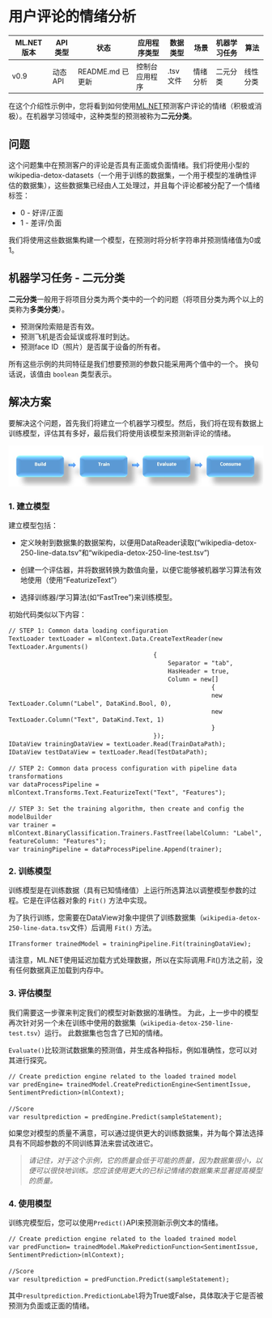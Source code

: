 # 用户评论的情绪分析 

| ML.NET 版本 | API 类型          | 状态                        | 应用程序类型    | 数据类型 | 场景            | 机器学习任务                   | 算法                  |
|----------------|-------------------|-------------------------------|-------------|-----------|---------------------|---------------------------|-----------------------------|
| v0.9           | 动态API | README.md 已更新 | 控制台应用程序 | .tsv 文件 | 情绪分析 | 二元分类 | 线性分类 |

在这个介绍性示例中，您将看到如何使用[ML.NET](https://www.microsoft.com/net/./apps/machine-.-and-ai/ml-dotnet)预测客户评论的情绪（积极或消极）。在机器学习领域中，这种类型的预测被称为**二元分类**。

## 问题
这个问题集中在预测客户的评论是否具有正面或负面情绪。我们将使用小型的wikipedia-detox-datasets（一个用于训练的数据集，一个用于模型的准确性评估的数据集），这些数据集已经由人工处理过，并且每个评论都被分配了一个情绪标签：
* 0 - 好评/正面
* 1 - 差评/负面

我们将使用这些数据集构建一个模型，在预测时将分析字符串并预测情绪值为0或1。

## 机器学习任务 - 二元分类
**二元分类**一般用于将项目分类为两个类中的一个的问题（将项目分类为两个以上的类称为**多类分类**）。

* 预测保险索赔是否有效。
* 预测飞机是否会延误或将准时到达。
* 预测face ID（照片）是否属于设备的所有者。 

所有这些示例的共同特征是我们想要预测的参数只能采用两个值中的一个。 换句话说，该值由 `boolean` 类型表示。

## 解决方案
要解决这个问题，首先我们将建立一个机器学习模型。然后，我们将在现有数据上训练模型，评估其有多好，最后我们将使用该模型来预测新评论的情绪。 

![建立 -> 训练 -> 评估 -> 使用](../shared_content/modelpipeline.png)

### 1. 建立模型

建立模型包括：

* 定义映射到数据集的数据架构，以便用DataReader读取(“wikipedia-detox-250-line-data.tsv”和“wikipedia-detox-250-line-test.tsv”)

* 创建一个评估器，并将数据转换为数值向量，以便它能够被机器学习算法有效地使用（使用“FeaturizeText”）

* 选择训练器/学习算法(如“FastTree”)来训练模型。

初始代码类似以下内容：

```CSharp
// STEP 1: Common data loading configuration
TextLoader textLoader = mlContext.Data.CreateTextReader(new TextLoader.Arguments()
                                        {
                                            Separator = "tab",
                                            HasHeader = true,
                                            Column = new[]
                                                        {
                                                        new TextLoader.Column("Label", DataKind.Bool, 0),
                                                        new TextLoader.Column("Text", DataKind.Text, 1)
                                                        }
                                        });
IDataView trainingDataView = textLoader.Read(TrainDataPath);
IDataView testDataView = textLoader.Read(TestDataPath);

// STEP 2: Common data process configuration with pipeline data transformations          
var dataProcessPipeline = mlContext.Transforms.Text.FeaturizeText("Text", "Features");

// STEP 3: Set the training algorithm, then create and config the modelBuilder                            
var trainer = mlContext.BinaryClassification.Trainers.FastTree(labelColumn: "Label", featureColumn: "Features");
var trainingPipeline = dataProcessPipeline.Append(trainer);
```

### 2. 训练模型
训练模型是在训练数据（具有已知情绪值）上运行所选算法以调整模型参数的过程。它是在评估器对象的 `Fit()` 方法中实现。

为了执行训练，您需要在DataView对象中提供了训练数据集（`wikipedia-detox-250-line-data.tsv`文件）后调用 `Fit()` 方法。

```CSharp
ITransformer trainedModel = trainingPipeline.Fit(trainingDataView);
```

请注意，ML.NET使用延迟加载方式处理数据，所以在实际调用.Fit()方法之前，没有任何数据真正加载到内存中。

### 3. 评估模型

我们需要这一步骤来判定我们的模型对新数据的准确性。 为此，上一步中的模型再次针对另一个未在训练中使用的数据集（`wikipedia-detox-250-line-test.tsv`）运行。 此数据集也包含了已知的情绪。

`Evaluate()`比较测试数据集的预测值，并生成各种指标，例如准确性，您可以对其进行探究。 

```CSharp
// Create prediction engine related to the loaded trained model
var predEngine= trainedModel.CreatePredictionEngine<SentimentIssue, SentimentPrediction>(mlContext);

//Score
var resultprediction = predEngine.Predict(sampleStatement);
```

如果您对模型的质量不满意，可以通过提供更大的训练数据集，并为每个算法选择具有不同超参数的不同训练算法来尝试改进它。

>*请记住，对于这个示例，它的质量会低于可能的质量，因为数据集很小，以便可以很快地训练。您应该使用更大的已标记情绪的数据集来显著提高模型的质量。*

### 4. 使用模型

训练完模型后，您可以使用`Predict()`API来预测新示例文本的情绪。

```CSharp
// Create prediction engine related to the loaded trained model
var predFunction= trainedModel.MakePredictionFunction<SentimentIssue, SentimentPrediction>(mlContext);

//Score
var resultprediction = predFunction.Predict(sampleStatement);
```

其中`resultprediction.PredictionLabel`将为True或False，具体取决于它是否被预测为负面或正面的情绪。
